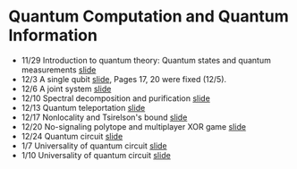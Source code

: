 # Quantum Computation and Quantum Information


* 11/29 Introduction to quantum theory: Quantum states and quantum measurements [slide](/tex/01_states_measurements.pdf)
* 12/3	A single qubit [slide](/tex/02_1qubit.pdf), Pages 17, 20 were fixed (12/5).
* 12/6	A joint system [slide](/tex/03_joint.pdf)
* 12/10	Spectral decomposition and purification [slide](/tex/04_mixed_state.pdf)
* 12/13	Quantum teleportation [slide](/tex/05_teleportation.pdf)
* 12/17	Nonlocality and Tsirelson's bound [slide](/tex/06_nonlocality.pdf)
* 12/20	No-signaling polytope and multiplayer XOR game [slide](/tex/07_GHZ.pdf)
* 12/24	Quantum circuit [slide](/tex/08_Deutsch.pdf)
* 1/7	Universality of quantum circuit [slide](/tex/09_Universality.pdf)
* 1/10	Universality of quantum circuit [slide](/tex/10_Universality2.pdf)
